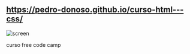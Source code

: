 ## https://pedro-donoso.github.io/curso-html---css/

![screen](https://github.com/pedro-donoso/curso-html---css/assets/68760595/bfb838ab-d7c1-47cd-9141-4c65e8938e5b)

curso free code camp
